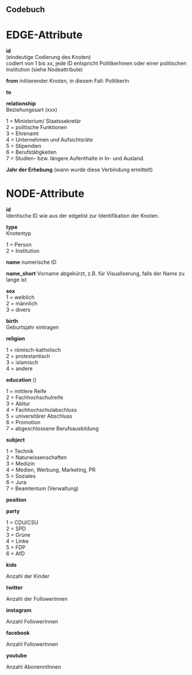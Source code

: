 ## Codebuch ##

# EDGE-Attribute

**id**  
(eindeutige Codierung des Knoten)   
codiert von 1 bis xx, jede ID entspricht PolitikerInnen oder einer politischen Institution (siehe Nodeattribute)

**from**
initiierender Knoten, in diesem Fall: PolitikerIn

**to**

**relationship**  
Beziehungssart (xxx)

1 = Ministerium/ Staatssekretär    
2 = politische Funktionen     
3 = Ehrenamt		    
4 = Unternehmen und Aufsichtsräte      
5 = Stipendien	      		
6 = Berufstätigkeiten	          
7 = Studien- bzw. längere Aufenthalte in In- und Ausland.


**Jahr der Erhebung**
(wann wurde diese Verbindung ermittelt)

# NODE-Attribute  
  
**id**  
Identische ID wie aus der edgelist zur Identifikation der Knoten. 


**type**  
Knotentyp 

1 = Person   
2 = Institution

**name**
numerische ID

**name_short**
Vorname abgekürzt, z.B. für Visualiserung, falls der Name zu lange ist

**sex**     
1 = weiblich  
2 = männlich  
3 = divers

**birth**    
Geburtsjahr eintragen


**religion**    

1 = römisch-katholisch   
2 = protestantisch   
3 = islamisch    
4 = andere  


**education**
()

1 = mittlere Reife   
2 = Fachhochschulreife   
3 = Abitur    
4 = Fachhochschulabschluss  
5 = universitärer Abschluss   
6 = Promotion   
7 = abgeschlossene Berufsausbildung    



**subject**

1 = Technik   
2 = Naturwissenschaften     
3 = Medizin    
4 = Medien, Werbung, Marketing, PR  
5 = Soziales     
6 = Jura   
7 = Beamtentum (Verwaltung)  



**position**


**party**

1 = CDU/CSU   
2 = SPD    
3 = Grüne     
4 = Linke     
5 = FDP      
6 = AfD       



**kids**

Anzahl der Kinder


**twitter**

Anzahl der FollowerInnen


**instagram**

Anzahl FollowerInnen


**facebook**

Anzahl FollowerInnen


**youtube**

Anzahl AbonenntInnen


